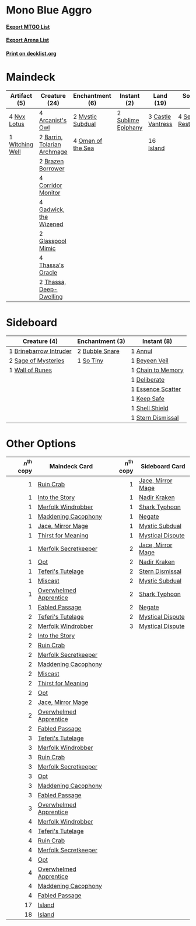 # Mono Blue Aggro

#### [Export MTGO List](../collection/Mono%20Blue%20Aggro/Mono%20Blue%20Aggro.txt)
#### [Export Arena List](../collection/Mono%20Blue%20Aggro/Mono%20Blue%20Aggro_arena.txt)
#### [Print on decklist.org](http://decklist.org/?deckmain=4%09Arcanist's%20Owl%0A2%09Barrin,%20Tolarian%20Archmage%0A2%09Brazen%20Borrower%0A3%09Castle%20Vantress%0A4%09Corridor%20Monitor%0A4%09Gadwick,%20the%20Wizened%0A2%09Glasspool%20Mimic%0A16%09Island%0A2%09Mystic%20Subdual%0A4%09Nyx%20Lotus%0A4%09Omen%20of%20the%20Sea%0A4%09Sea%20Gate%20Restoration%0A2%09Sublime%20Epiphany%0A4%09Thassa's%20Oracle%0A2%09Thassa,%20Deep-Dwelling%0A1%09Witching%20Well&deckside=1%09Annul%0A1%09Beyeen%20Veil%0A1%09Brinebarrow%20Intruder%0A2%09Bubble%20Snare%0A1%09Chain%20to%20Memory%0A1%09Deliberate%0A1%09Essence%20Scatter%0A1%09Keep%20Safe%0A2%09Sage%20of%20Mysteries%0A1%09Shell%20Shield%0A1%09So%20Tiny%0A1%09Stern%20Dismissal%0A1%09Wall%20of%20Runes)
# Maindeck

|                                       Artifact (5)                                       |                                            Creature (24)                                             |                                      Enchantment (6)                                       |                                         Instant (2)                                         |                                         Land (19)                                          |                                           Sorcery (4)                                           |
|------------------------------------------------------------------------------------------|------------------------------------------------------------------------------------------------------|--------------------------------------------------------------------------------------------|---------------------------------------------------------------------------------------------|--------------------------------------------------------------------------------------------|-------------------------------------------------------------------------------------------------|
|4 [Nyx Lotus](http://gatherer.wizards.com/Pages/Card/Details.aspx?multiverseid=476486)    |4 [Arcanist's Owl](http://gatherer.wizards.com/Pages/Card/Details.aspx?multiverseid=473168)           |2 [Mystic Subdual](http://gatherer.wizards.com/Pages/Card/Details.aspx?multiverseid=479577) |2 [Sublime Epiphany](http://gatherer.wizards.com/Pages/Card/Details.aspx?multiverseid=488254)|3 [Castle Vantress](http://gatherer.wizards.com/Pages/Card/Details.aspx?multiverseid=473204)|4 [Sea Gate Restoration](http://gatherer.wizards.com/Pages/Card/Details.aspx?multiverseid=491706)|
|1 [Witching Well](http://gatherer.wizards.com/Pages/Card/Details.aspx?multiverseid=473036)|2 [Barrin, Tolarian Archmage](http://gatherer.wizards.com/Pages/Card/Details.aspx?multiverseid=488247)|4 [Omen of the Sea](http://gatherer.wizards.com/Pages/Card/Details.aspx?multiverseid=476309)|                                                                                             |16 [Island](http://gatherer.wizards.com/Pages/Card/Details.aspx?multiverseid=439857)        |                                                                                                 |
|                                                                                          |2 [Brazen Borrower](http://gatherer.wizards.com/Pages/Card/Details.aspx?multiverseid=473001)          |                                                                                            |                                                                                             |                                                                                            |                                                                                                 |
|                                                                                          |4 [Corridor Monitor](http://gatherer.wizards.com/Pages/Card/Details.aspx?multiverseid=473003)         |                                                                                            |                                                                                             |                                                                                            |                                                                                                 |
|                                                                                          |4 [Gadwick, the Wizened](http://gatherer.wizards.com/Pages/Card/Details.aspx?multiverseid=473010)     |                                                                                            |                                                                                             |                                                                                            |                                                                                                 |
|                                                                                          |2 [Glasspool Mimic](http://gatherer.wizards.com/Pages/Card/Details.aspx?multiverseid=491688)          |                                                                                            |                                                                                             |                                                                                            |                                                                                                 |
|                                                                                          |4 [Thassa's Oracle](http://gatherer.wizards.com/Pages/Card/Details.aspx?multiverseid=476324)          |                                                                                            |                                                                                             |                                                                                            |                                                                                                 |
|                                                                                          |2 [Thassa, Deep-Dwelling](http://gatherer.wizards.com/Pages/Card/Details.aspx?multiverseid=476322)    |                                                                                            |                                                                                             |                                                                                            |                                                                                                 |


# Sideboard

|                                          Creature (4)                                           |                                     Enchantment (3)                                     |                                        Instant (8)                                         |
|-------------------------------------------------------------------------------------------------|-----------------------------------------------------------------------------------------|--------------------------------------------------------------------------------------------|
|1 [Brinebarrow Intruder](http://gatherer.wizards.com/Pages/Card/Details.aspx?multiverseid=503656)|2 [Bubble Snare](http://gatherer.wizards.com/Pages/Card/Details.aspx?multiverseid=491675)|1 [Annul](http://gatherer.wizards.com/Pages/Card/Details.aspx?multiverseid=45976)           |
|2 [Sage of Mysteries](http://gatherer.wizards.com/Pages/Card/Details.aspx?multiverseid=476313)   |1 [So Tiny](http://gatherer.wizards.com/Pages/Card/Details.aspx?multiverseid=473026)     |1 [Beyeen Veil](http://gatherer.wizards.com/Pages/Card/Details.aspx?multiverseid=491673)    |
|1 [Wall of Runes](http://gatherer.wizards.com/Pages/Card/Details.aspx?multiverseid=461002)       |                                                                                         |1 [Chain to Memory](http://gatherer.wizards.com/Pages/Card/Details.aspx?multiverseid=476297)|
|                                                                                                 |                                                                                         |1 [Deliberate](http://gatherer.wizards.com/Pages/Card/Details.aspx?multiverseid=491684)     |
|                                                                                                 |                                                                                         |1 [Essence Scatter](http://gatherer.wizards.com/Pages/Card/Details.aspx?multiverseid=426754)|
|                                                                                                 |                                                                                         |1 [Keep Safe](http://gatherer.wizards.com/Pages/Card/Details.aspx?multiverseid=479576)      |
|                                                                                                 |                                                                                         |1 [Shell Shield](http://gatherer.wizards.com/Pages/Card/Details.aspx?multiverseid=491710)   |
|                                                                                                 |                                                                                         |1 [Stern Dismissal](http://gatherer.wizards.com/Pages/Card/Details.aspx?multiverseid=476319)|


# Other Options

|*n*<sup>th</sup> copy|                                          Maindeck Card                                          |*n*<sup>th</sup> copy|                                       Sideboard Card                                       |
|--------------------:|-------------------------------------------------------------------------------------------------|--------------------:|--------------------------------------------------------------------------------------------|
|                    1|[Ruin Crab](http://gatherer.wizards.com/Pages/Card/Details.aspx?multiverseid=495191)             |                    1|[Jace, Mirror Mage](http://gatherer.wizards.com/Pages/Card/Details.aspx?multiverseid=495153)|
|                    1|[Into the Story](http://gatherer.wizards.com/Pages/Card/Details.aspx?multiverseid=473012)        |                    1|[Nadir Kraken](http://gatherer.wizards.com/Pages/Card/Details.aspx?multiverseid=476306)     |
|                    1|[Merfolk Windrobber](http://gatherer.wizards.com/Pages/Card/Details.aspx?multiverseid=491700)    |                    1|[Shark Typhoon](http://gatherer.wizards.com/Pages/Card/Details.aspx?multiverseid=479587)    |
|                    1|[Maddening Cacophony](http://gatherer.wizards.com/Pages/Card/Details.aspx?multiverseid=495612)   |                    1|[Negate](http://gatherer.wizards.com/Pages/Card/Details.aspx?multiverseid=423707)           |
|                    1|[Jace, Mirror Mage](http://gatherer.wizards.com/Pages/Card/Details.aspx?multiverseid=495153)     |                    1|[Mystic Subdual](http://gatherer.wizards.com/Pages/Card/Details.aspx?multiverseid=479577)   |
|                    1|[Thirst for Meaning](http://gatherer.wizards.com/Pages/Card/Details.aspx?multiverseid=476325)    |                    1|[Mystical Dispute](http://gatherer.wizards.com/Pages/Card/Details.aspx?multiverseid=473020) |
|                    1|[Merfolk Secretkeeper](http://gatherer.wizards.com/Pages/Card/Details.aspx?multiverseid=473015)  |                    2|[Jace, Mirror Mage](http://gatherer.wizards.com/Pages/Card/Details.aspx?multiverseid=495153)|
|                    1|[Opt](http://gatherer.wizards.com/Pages/Card/Details.aspx?multiverseid=442948)                   |                    2|[Nadir Kraken](http://gatherer.wizards.com/Pages/Card/Details.aspx?multiverseid=476306)     |
|                    1|[Teferi's Tutelage](http://gatherer.wizards.com/Pages/Card/Details.aspx?multiverseid=488912)     |                    2|[Stern Dismissal](http://gatherer.wizards.com/Pages/Card/Details.aspx?multiverseid=476319)  |
|                    1|[Miscast](http://gatherer.wizards.com/Pages/Card/Details.aspx?multiverseid=485380)               |                    2|[Mystic Subdual](http://gatherer.wizards.com/Pages/Card/Details.aspx?multiverseid=479577)   |
|                    1|[Overwhelmed Apprentice](http://gatherer.wizards.com/Pages/Card/Details.aspx?multiverseid=473022)|                    2|[Shark Typhoon](http://gatherer.wizards.com/Pages/Card/Details.aspx?multiverseid=479587)    |
|                    1|[Fabled Passage](http://gatherer.wizards.com/Pages/Card/Details.aspx?multiverseid=473206)        |                    2|[Negate](http://gatherer.wizards.com/Pages/Card/Details.aspx?multiverseid=423707)           |
|                    2|[Teferi's Tutelage](http://gatherer.wizards.com/Pages/Card/Details.aspx?multiverseid=488912)     |                    2|[Mystical Dispute](http://gatherer.wizards.com/Pages/Card/Details.aspx?multiverseid=473020) |
|                    2|[Merfolk Windrobber](http://gatherer.wizards.com/Pages/Card/Details.aspx?multiverseid=491700)    |                    3|[Mystical Dispute](http://gatherer.wizards.com/Pages/Card/Details.aspx?multiverseid=473020) |
|                    2|[Into the Story](http://gatherer.wizards.com/Pages/Card/Details.aspx?multiverseid=473012)        |                     |                                                                                            |
|                    2|[Ruin Crab](http://gatherer.wizards.com/Pages/Card/Details.aspx?multiverseid=495191)             |                     |                                                                                            |
|                    2|[Merfolk Secretkeeper](http://gatherer.wizards.com/Pages/Card/Details.aspx?multiverseid=473015)  |                     |                                                                                            |
|                    2|[Maddening Cacophony](http://gatherer.wizards.com/Pages/Card/Details.aspx?multiverseid=495612)   |                     |                                                                                            |
|                    2|[Miscast](http://gatherer.wizards.com/Pages/Card/Details.aspx?multiverseid=485380)               |                     |                                                                                            |
|                    2|[Thirst for Meaning](http://gatherer.wizards.com/Pages/Card/Details.aspx?multiverseid=476325)    |                     |                                                                                            |
|                    2|[Opt](http://gatherer.wizards.com/Pages/Card/Details.aspx?multiverseid=442948)                   |                     |                                                                                            |
|                    2|[Jace, Mirror Mage](http://gatherer.wizards.com/Pages/Card/Details.aspx?multiverseid=495153)     |                     |                                                                                            |
|                    2|[Overwhelmed Apprentice](http://gatherer.wizards.com/Pages/Card/Details.aspx?multiverseid=473022)|                     |                                                                                            |
|                    2|[Fabled Passage](http://gatherer.wizards.com/Pages/Card/Details.aspx?multiverseid=473206)        |                     |                                                                                            |
|                    3|[Teferi's Tutelage](http://gatherer.wizards.com/Pages/Card/Details.aspx?multiverseid=488912)     |                     |                                                                                            |
|                    3|[Merfolk Windrobber](http://gatherer.wizards.com/Pages/Card/Details.aspx?multiverseid=491700)    |                     |                                                                                            |
|                    3|[Ruin Crab](http://gatherer.wizards.com/Pages/Card/Details.aspx?multiverseid=495191)             |                     |                                                                                            |
|                    3|[Merfolk Secretkeeper](http://gatherer.wizards.com/Pages/Card/Details.aspx?multiverseid=473015)  |                     |                                                                                            |
|                    3|[Opt](http://gatherer.wizards.com/Pages/Card/Details.aspx?multiverseid=442948)                   |                     |                                                                                            |
|                    3|[Maddening Cacophony](http://gatherer.wizards.com/Pages/Card/Details.aspx?multiverseid=495612)   |                     |                                                                                            |
|                    3|[Fabled Passage](http://gatherer.wizards.com/Pages/Card/Details.aspx?multiverseid=473206)        |                     |                                                                                            |
|                    3|[Overwhelmed Apprentice](http://gatherer.wizards.com/Pages/Card/Details.aspx?multiverseid=473022)|                     |                                                                                            |
|                    4|[Merfolk Windrobber](http://gatherer.wizards.com/Pages/Card/Details.aspx?multiverseid=491700)    |                     |                                                                                            |
|                    4|[Teferi's Tutelage](http://gatherer.wizards.com/Pages/Card/Details.aspx?multiverseid=488912)     |                     |                                                                                            |
|                    4|[Ruin Crab](http://gatherer.wizards.com/Pages/Card/Details.aspx?multiverseid=495191)             |                     |                                                                                            |
|                    4|[Merfolk Secretkeeper](http://gatherer.wizards.com/Pages/Card/Details.aspx?multiverseid=473015)  |                     |                                                                                            |
|                    4|[Opt](http://gatherer.wizards.com/Pages/Card/Details.aspx?multiverseid=442948)                   |                     |                                                                                            |
|                    4|[Overwhelmed Apprentice](http://gatherer.wizards.com/Pages/Card/Details.aspx?multiverseid=473022)|                     |                                                                                            |
|                    4|[Maddening Cacophony](http://gatherer.wizards.com/Pages/Card/Details.aspx?multiverseid=495612)   |                     |                                                                                            |
|                    4|[Fabled Passage](http://gatherer.wizards.com/Pages/Card/Details.aspx?multiverseid=473206)        |                     |                                                                                            |
|                   17|[Island](http://gatherer.wizards.com/Pages/Card/Details.aspx?multiverseid=439857)                |                     |                                                                                            |
|                   18|[Island](http://gatherer.wizards.com/Pages/Card/Details.aspx?multiverseid=439857)                |                     |                                                                                            |

